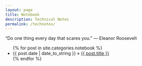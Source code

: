 ```yaml
---
layout: page
title: Notebook
description: Technical Notes
permalink: /technotes/
---
```


“Do one thing every day that scares you.”
― Eleanor Roosevelt
<ul>
  {% for post in site.categories.notebook %}
    <li>
        <span>{{ post.date | date_to_string }}</span> » <a href="{{ post.url }}" title="{{ post.title }}">{{ post.title }}</a>
    </li>
  {% endfor %}
</ul>
